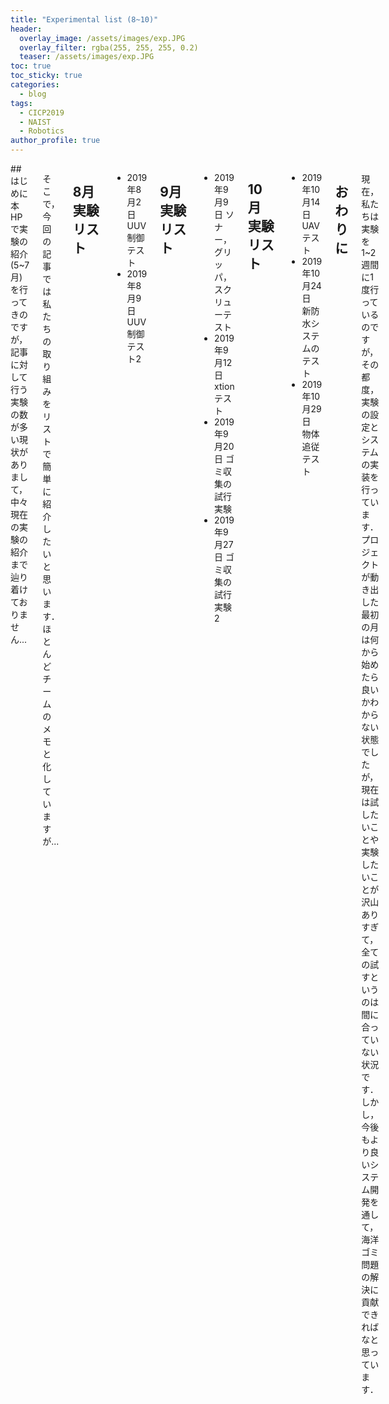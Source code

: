 ```yaml
---
title: "Experimental list (8~10)"
header:
  overlay_image: /assets/images/exp.JPG
  overlay_filter: rgba(255, 255, 255, 0.2)
  teaser: /assets/images/exp.JPG
toc: true
toc_sticky: true
categories:
  - blog
tags:
  - CICP2019
  - NAIST
  - Robotics
author_profile: true
---
```

<div class="row">

<div class="medium-12  columns" markdown="1">
## はじめに
本HPで実験の紹介(5~7月)を行ってきのですが，記事に対して行う実験の数が多い現状がありまして，中々現在の実験の紹介まで辿り着けておりません...

そこで，今回の記事では私たちの取り組みをリストで簡単に紹介したいと思います．ほとんどチームのメモと化していますが...

## 8月　実験リスト
- 2019年8月2日 UUV制御テスト
- 2019年8月9日 UUV制御テスト2

## 9月　実験リスト
- 2019年9月9日 ソナー，グリッパ，スクリューテスト
- 2019年9月12日 xtionテスト
- 2019年9月20日 ゴミ収集の試行実験
- 2019年9月27日 ゴミ収集の試行実験2

## 10月　実験リスト
- 2019年10月14日 UAVテスト
- 2019年10月24日 新防水システムのテスト
- 2019年10月29日 物体追従テスト

## おわりに
現在，私たちは実験を1~2週間に1度行っているのですが，その都度，実験の設定とシステムの実装を行っています．
プロジェクトが動き出した最初の月は何から始めたら良いかわからない状態でしたが，現在は試したいことや実験したいことが沢山ありすぎて，全ての試すというのは間に合っていない状況です．しかし，今後もより良いシステム開発を通して，海洋ゴミ問題の解決に貢献できればなと思っています．
